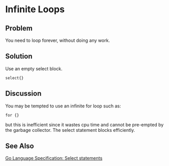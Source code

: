 # Infinite Loops

## Problem
You need to loop forever, without doing any work.

## Solution

Use an empty select block.

    select{}

## Discussion

You may be tempted to use an infinite for loop such as:

    for {}

but this is inefficient since it wastes cpu time and cannot be pre-empted by the garbage collector. The select statement blocks efficiently.


## See Also

[Go Language Specification: Select statements](http://golang.org/ref/spec#Select_statements)




